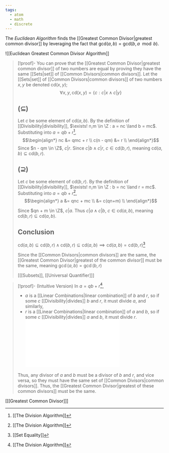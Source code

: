 ```yaml
---
tags:
  - atom
  - math
  - discrete
---
```

The *Euclidean Algorithm* finds the [[Greatest Common Divisor|greatest common divisor]] by leveraging the fact that $\text{gcd}(a,b) = \text{gcd}(b,a \mod b)$.

![[Euclidean Greatest Common Divisor Algorithm]]

> [!proof]-
> You can prove that the [[Greatest Common Divisor|greatest common divisor]] of two numbers are equal by proving they have the same [[Sets|set]] of  [[Common Divisors|common divisors]].
> Let the [[Sets|set]] of [[Common Divisors|common divisors]] of two numbers $x,y$ be denoted $\text{cd}(x,y)$;
> $$\forall x,y, \text{cd}(x,y) = \left\{ c : c|x \land c|y \right\}$$
> ## $\left( \subseteq \right)$
> Let $c$ be some element of $\text{cd}(a,b)$. By the definition of [[Divisibility|divisibility]], $\exists! n,m \in \Z : a = nc \land b = mc$. Substituting into $a = qb + r$[^1],
> $$\begin{align*}
> 	nc &= qmc + r \\
> 	c(n - qm) &= r \\
> \end{align*}$$
> Since $n - qm \in \Z$, $c|r$. Since $c|b \land c|r$, $c \in \text{cd}(b,r)$, meaning $\text{cd}(a,b) \subseteq \text{cd}(b,r)$.
> 
> ## $\left( \supseteq \right)$
> Let $c$ be some element of $\text{cd}(b,r)$. By the definition of [[Divisibility|divisibility]], $\exists! n,m \in \Z : b = nc \land r = mc$. Substituting into $a = qb + r$[^1],
> $$\begin{align*}
> 	a &= qnc + mc \\
> 	&= c(qn+m) \\
> \end{align*}$$
> 
> Since $qn + m \in \Z$, $c|a$. Thus $c|a \land c|b$, $c \in \text{cd}(a,b)$, meaning $\text{cd}(b,r) \subseteq \text{cd}(a,b)$.
> 
> ## Conclusion
> $\text{cd}(a,b) \subseteq \text{cd}(b,r) \land \text{cd}(b,r) \subseteq \text{cd}(a,b) \implies \text{cd}(a,b) = \text{cd}(b,r)$[^2]
> 
> Since the [[Common Divisors|common divisors]] are the same, the [[Greatest Common Divisor|greatest of the common divisor]] must be the same, meaning $\gcd(a,b) = \gcd(b,r)$
> 
> \[[[Subsets]], [[Universal Quantifier]]\]

> [!proof]- (Intuitive Version)
> In $a = qb + r$[^1], 
> - $a$ is a [[Linear Combinations|linear combination]] of $b$ and $r$, so if some $c$ [[Divisibility|divides]] $b$ and $r$, it must divide $a$, and similarly,
> - $r$ is a [[Linear Combinations|linear combination]] of $a$ and $b$, so if some $c$ [[Divisibility|divides]] $a$ and $b$, it must divide $r$.
> ![500|center](euclidean-algorithm-proof.excalidraw.md)
>
> Thus, any divisor of $a$ and $b$ must be a divisor of $b$ and $r$, and vice versa, so they must have the same set of [[Common Divisors|common divisors]]. Thus, the [[Greatest Common Divisor|greatest of these common divisors]] must be the same.

\[[[Greatest Common Divisor]]\]

[^1]: [[The Division Algorithm]]
[^2]: [[Set Equality]]